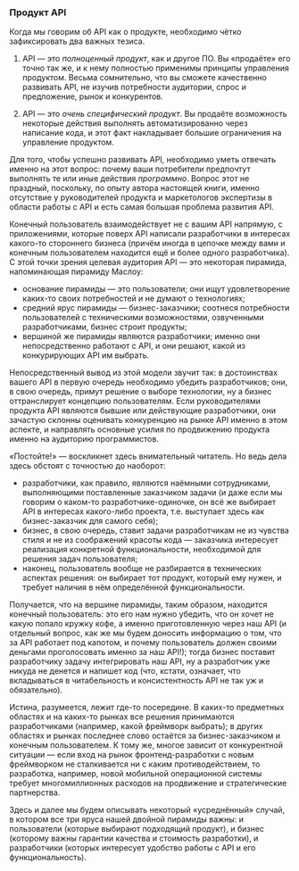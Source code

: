 ### Продукт API

Когда мы говорим об API как о продукте, необходимо чётко зафиксировать два важных тезиса.

  1. API — это *полноценный продукт*, как и другое ПО. Вы «продаёте» его точно так же, и к нему полностью применимы принципы управления продуктом. Весьма сомнительно, что вы сможете качественно развивать API, не изучив потребности аудитории, спрос и предложение, рынок и конкурентов.

  2. API — это *очень специфический продукт*. Вы продаёте возможность некоторые действия выполнять автоматизированно через написание кода, и этот факт накладывает большие ограничения на управление продуктом.

Для того, чтобы успешно развивать API, необходимо уметь отвечать именно на этот вопрос: почему ваши потребители предпочтут выполнять те или иные действия *программно*. Вопрос этот не праздный, поскольку, по опыту автора настоящей книги, именно отсутствие у руководителей продукта и маркетологов экспертизы в области работы с API и есть самая большая проблема развития API.

Конечный пользователь взаимодействует не с вашим API напрямую, с приложениями, которые поверх API написали разработчики в интересах какого-то стороннего бизнеса (причём иногда в цепочке между вами и конечным пользователем находится ещё и более одного разработчика). С этой точки зрения целевая аудитория API — это некоторая пирамида, напоминающая пирамиду Маслоу:
  * основание пирамиды — это пользователи; они ищут удовлетворение каких-то своих потребностей и не думают о технологиях;
  * средний ярус пирамиды — бизнес-заказчики; соотнеся потребности пользователей с техническими возможностями, озвученными разработчиками, бизнес строит продукты;
  * вершиной же пирамиды являются разработчики; именно они непосредственно работают с API, и они решают, какой из конкурирующих API им выбрать.
  
Непосредственный вывод из этой модели звучит так: в достоинствах вашего API в первую очередь необходимо убедить разработчиков; они, в свою очередь, примут решение о выборе технологии, ну а бизнес оттранслирует концепцию пользователям. Если руководителями продукта API являются бывшие или действующие разработчики, они зачастую склонны оценивать конкуренцию на рынке API именно в этом аспекте, и направлять основные усилия по продвижению продукта именно на аудиторию программистов.

«Постойте!» — воскликнет здесь внимательный читатель. Но ведь дела здесь обстоят с точностью до наоборот:
  * разработчики, как правило, являются наёмными сотрудниками, выполняющими поставленные заказчиком задачи (и даже если мы говорим о каком-то разработчике-одиночке, он всё же выбирает API в интересах какого-либо проекта, т.е. выступает здесь как бизнес-заказчик для самого себя);
  * бизнес, в свою очередь, ставит задачи разработчикам не из чувства стиля и не из соображений красоты кода — заказчика интересует реализация конкретной функциональности, необходимой для решения задач пользователя;
  * наконец, пользователь вообще не разбирается в технических аспектах решения: он выбирает тот продукт, который ему нужен, и требует наличия в нём определённой функциональности.

Получается, что на вершине пирамиды, таким образом, находится конечный пользователь: это его нам нужно убедить, что он хочет не какую попало кружку кофе, а именно приготовленную через наш API (и отдельный вопрос, как же мы будем доносить информацию о том, что за API работает под капотом, и почему пользователь должен своими деньгами проголосовать именно за наш API!); тогда бизнес поставит разработчику задачу интегрировать наш API, ну а разработчик уже никуда не денется и напишет код (что, кстати, означает, что вкладываться в читабельность и консистентность API не так уж и обязательно).

Истина, разумеется, лежит где-то посередине. В каких-то предметных областях и на каких-то рынках все решения принимаются разработчиками (например, какой фреймворк выбрать); в других областях и рынках последнее слово остаётся за бизнес-заказчиком и конечным пользователем. К тому же, многое зависит от конкурентной ситуации — если вход на рынок фронтенд-разработки с новым фреймворком не сталкивается ни с каким противодействием, то разработка, например, новой мобильной операционной системы требует многомиллионных расходов на продвижение и стратегические партнерства.

Здесь и далее мы будем описывать некоторый «усреднённый» случай, в котором все три яруса нашей двойной пирамиды важны: и пользователи (которые выбирают подходящий продукт), и бизнес (которому важны гарантии качества и стоимость разработки), и разработчики (которых интересует удобство работы с API и его функциональность).